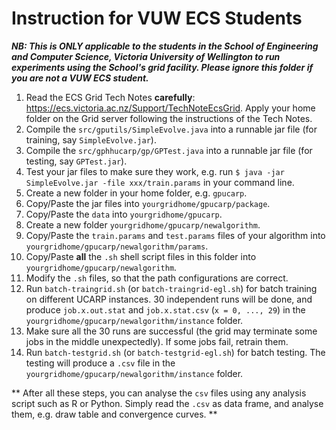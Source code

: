 # Instruction for VUW ECS Students

***NB: This is ONLY applicable to the students in the School of Engineering and Computer Science, Victoria University of Wellington to run experiments using the School's grid facility. Please ignore this folder if you are not a VUW ECS student.***

1. Read the ECS Grid Tech Notes **carefully**: https://ecs.victoria.ac.nz/Support/TechNoteEcsGrid. Apply your home folder on the Grid server following the instructions of the Tech Notes.
2. Compile the ```src/gputils/SimpleEvolve.java``` into a runnable jar file (for training, say ```SimpleEvolve.jar```).
3. Compile the ```src/gphhucarp/gp/GPTest.java``` into a runnable jar file (for testing, say ```GPTest.jar```).
4. Test your jar files to make sure they work, e.g. run ```$ java -jar SimpleEvolve.jar -file xxx/train.params``` in your command line.
5. Create a new folder in your home folder, e.g. ```gpucarp```.
6. Copy/Paste the jar files into ```yourgridhome/gpucarp/package```.
7. Copy/Paste the ```data``` into ```yourgridhome/gpucarp```.
8. Create a new folder ```yourgridhome/gpucarp/newalgorithm```.
9. Copy/Paste the ```train.params``` and ```test.params``` files of your algorithm into ```yourgridhome/gpucarp/newalgorithm/params```.
10. Copy/Paste **all** the ```.sh``` shell script files in this folder into ```yourgridhome/gpucarp/newalgorithm```.
11. Modify the ```.sh``` files, so that the path configurations are correct.
12. Run ```batch-traingrid.sh``` (or ```batch-traingrid-egl.sh```) for batch training on different UCARP instances. 30 independent runs will be done, and produce ```job.x.out.stat``` and ```job.x.stat.csv``` (```x = 0, ..., 29```) in the ```yourgridhome/gpucarp/newalgorithm/instance``` folder.
13. Make sure all the 30 runs are successful (the grid may terminate some jobs in the middle unexpectedly). If some jobs fail, retrain them.
14. Run ```batch-testgrid.sh``` (or ```batch-testgrid-egl.sh```) for batch testing. The testing will produce a ```.csv``` file in the ```yourgridhome/gpucarp/newalgorithm/instance``` folder.

** After all these steps, you can analyse the ```csv``` files using any analysis script such as R or Python. Simply read the ```.csv``` as data frame, and analyse them, e.g. draw table and convergence curves. **